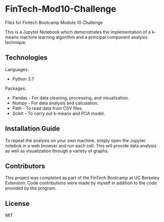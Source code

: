 # FinTech-Mod10-Challenge
Files for Fintech Bootcamp Module 10 Challenge

This is a Jupyter Notebook which demonstrates the implementation of a k-means machine learning algorithm and a principal component analysis technique.

## Technologies

Languages:
* Python 3.7

Packages:
* Pandas - For data cleaning, processing, and visualization.
* Numpy - For data analysis and calculation.
* Path - To read data from CSV files.
* Scikit - To carry out k-means and PCA model.

## Installation Guide

To repeat the analysis on your own machine, simply open the Jupyter notebok in a web browser and run each cell. This will provide data analysis as well as visualization through a variety of graphs.

## Contributors

This project was completed as part of the FinTech Bootcamp at UC Berkeley Extension. Code contributions were made by myself in addition to the code provided by the program.

## License

MIT